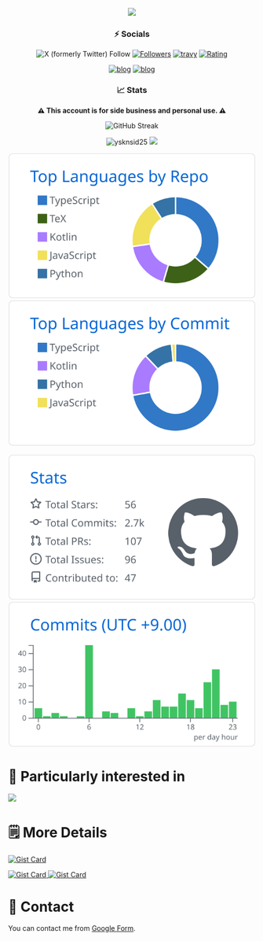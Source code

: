 <div align="center">
  <p>
    <img src="https://komarev.com/ghpvc/?username=ysknsid25" />
  </p>
</div>
<div align="center">
  <h3>⚡️ Socials</h3>
  <p>
    <img alt="X (formerly Twitter) Follow" src="https://img.shields.io/twitter/follow/ysknsid25">
    <a href="https://bsky.app/profile/ysknsid25.bsky.social"><img src="https://badgen.org/img/bluesky/ysknsid25.bsky.social/followers?style=plastic" alt="Followers" /></a>
    <a href="https://share.travy.jp/user/25201"><img src="https://img.shields.io/badge/Travy-1b8fb2" alt="travy" /></a>
    <a href="https://atcoder.jp/users/ysknsid25?contestType=algo"><img src="https://badgen.org/img/atcoder/ysknsid25/rating/algorithm?style=plastic&label=AtCoder" alt="Rating" /></a>   
  </p>
  <p>
    <a href="https://blog.hatena.ne.jp/ysknsid25/karanohako.hatenablog.jp/subscribe?from_url=https%3A%2F%2Fblog.inorinrinrin.com%2Fabout&utm_source=hatena-follow-button-box&utm_medium=button&utm_campaign=subscribe_blog"><img src="https://img.shields.io/badge/Blog Subscriber-100-blue" alt="blog" /></a>
    <a href="https://blog.hatena.ne.jp/ysknsid25/karanohako.hatenablog.jp/subscribe?from_url=https%3A%2F%2Fblog.inorinrinrin.com%2Fabout&utm_source=hatena-follow-button-box&utm_medium=button&utm_campaign=subscribe_blog"><img src="https://img.shields.io/badge/be subscriber-blue" alt="blog" /></a>
  </p>

</div>
<div align="center">
  <h3>📈 Stats</h3>
  <p>
    <b>⚠️ This account is for side business and personal use. ⚠️</b>
  </p>
  <p>
    <img src="https://streak-stats.demolab.com?user=ysknsid25" alt="GitHub Streak" />
  </p>
  <p>
    <img height="180px" src="https://github-readme-stats.vercel.app/api/top-langs?username=ysknsid25&show_icons=true&locale=en&layout=compact" alt="ysknsid25" />
    <img height="180px" src="https://github-readme-stats.vercel.app/api?username=ysknsid25&show_icons=true&theme=transparent" />
  </p>
  <p>
    <img src="https://raw.githubusercontent.com/ysknsid25/ysknsid25/master/profile-summary-card-output/github/1-repos-per-language.svg" />
    <img src="https://raw.githubusercontent.com/ysknsid25/ysknsid25/master/profile-summary-card-output/github/2-most-commit-language.svg" />
  </p>
  <p>
    <img src="https://raw.githubusercontent.com/ysknsid25/ysknsid25/master/profile-summary-card-output/github/3-stats.svg" />
    <img src="https://raw.githubusercontent.com/ysknsid25/ysknsid25/master/profile-summary-card-output/github/4-productive-time.svg" />
  </p>
</div>

# 👀 Particularly interested in

<img src="https://skillicons.dev/icons?i=gcp,firebase,vercel,ts,js,go,kotlin,dart,flutter&theme=light" />

# 🗒 More Details

<p>
  <a href="https://gist.github.com/ysknsid25/fc1b194fdcc76cdba4eb2cc19762f515">
    <img src="https://github-readme-stats.vercel.app/api/gist?id=fc1b194fdcc76cdba4eb2cc19762f515" alt="Gist Card" />
  </a>
</p>
<p>
  <a href="https://gist.github.com/ysknsid25/636c808893a8cfe3433676b2e842db86">
    <img src="https://github-readme-stats.vercel.app/api/gist?id=636c808893a8cfe3433676b2e842db86" alt="Gist Card" />
  </a>
  <a href="https://gist.github.com/ysknsid25/69393a8630c62cf2f12da30bdd926f4f">
    <img src="https://github-readme-stats.vercel.app/api/gist?id=69393a8630c62cf2f12da30bdd926f4f" alt="Gist Card" />
  </a>
</p>

# 📱 Contact

You can contact me from [Google Form](https://docs.google.com/forms/d/e/1FAIpQLSeH2yz8BRmSSYWsz_AwRfYbDZv3av4Spg__T60Wy_7dVJik0w/viewform).
